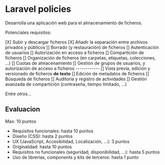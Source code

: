 # Laravel policies

Desarrolla una aplicación web para el almacenamiento de ficheros.

Potenciales requisitos:

[X] Subir y descargar ficheros
[X] Añadir la separación entre archivos privados y públicos
[] Borrado (y restauración) de ficheros
[] Autenticación de usuarios
[] Autorización en acceso a ficheros
[] Compartición de ficheros
[] Organización de ficheros (en carpetas, etiquetas, colecciones, ...)
[] Cuotas de almacenamiento
[] Gestión de grupos de usuarios, y autorización de acceso a ficheros ------------
[] Vista previa, edición y versionado de ficheros **de texto**
[] Edición de metadatos de ficheros
[] Búsqueda de ficheros
[] Auditoría y registro de actividades
[] Gestión avanzada de compartición (contraseña, tiempo limitado, ...)

_Entre otros..._


## Evaluacion

Max: 10 puntos

* Requisitos funcionales: hasta 10 puntos
* Diseño (CSS): hasta 2 puntos
* UX (JavaScript, Accesibilidad, Localización, ...): 3 puntos
* Originalidad: hasta 10 puntos
* Requisitos no funcionales (seguridad, disponibilidad, ...): hasta 5 puntos
* Uso de librerías, components y kits de terceros: hasta 1 punto

